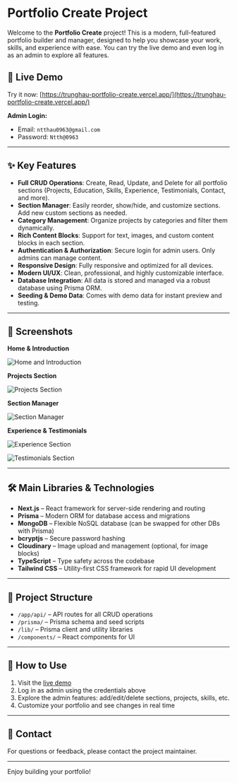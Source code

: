 # Portfolio Create Project

Welcome to the **Portfolio Create** project! This is a modern, full-featured portfolio builder and manager, designed to help you showcase your work, skills, and experience with ease. You can try the live demo and even log in as an admin to explore all features.

## 🚀 Live Demo

Try it now: [https://trunghau-portfolio-create.vercel.app/](https://trunghau-portfolio-create.vercel.app/)

**Admin Login:**
- Email: `ntthau0963@gmail.com`
- Password: `Ntth@0963`

---

## ✨ Key Features

- **Full CRUD Operations**: Create, Read, Update, and Delete for all portfolio sections (Projects, Education, Skills, Experience, Testimonials, Contact, and more).
- **Section Manager**: Easily reorder, show/hide, and customize sections. Add new custom sections as needed.
- **Category Management**: Organize projects by categories and filter them dynamically.
- **Rich Content Blocks**: Support for text, images, and custom content blocks in each section.
- **Authentication & Authorization**: Secure login for admin users. Only admins can manage content.
- **Responsive Design**: Fully responsive and optimized for all devices.
- **Modern UI/UX**: Clean, professional, and highly customizable interface.
- **Database Integration**: All data is stored and managed via a robust database using Prisma ORM.
- **Seeding & Demo Data**: Comes with demo data for instant preview and testing.

---

## 📸 Screenshots

**Home & Introduction**

![Home and Introduction](public/screenshots/home.png)

**Projects Section**

![Projects Section](public/screenshots/projects.png)

**Section Manager**

![Section Manager](public/screenshots/section-manager.png)

**Experience & Testimonials**

![Experience Section](public/screenshots/experience.png)

![Testimonials Section](public/screenshots/testimonials.png)

---

## 🛠️ Main Libraries & Technologies

- **Next.js** – React framework for server-side rendering and routing
- **Prisma** – Modern ORM for database access and migrations
- **MongoDB** – Flexible NoSQL database (can be swapped for other DBs with Prisma)
- **bcryptjs** – Secure password hashing
- **Cloudinary** – Image upload and management (optional, for image blocks)
- **TypeScript** – Type safety across the codebase
- **Tailwind CSS** – Utility-first CSS framework for rapid UI development

---

## 📂 Project Structure

- `/app/api/` – API routes for all CRUD operations
- `/prisma/` – Prisma schema and seed scripts
- `/lib/` – Prisma client and utility libraries
- `/components/` – React components for UI

---

## 📝 How to Use

1. Visit the [live demo](https://trunghau-portfolio-create.vercel.app/)
2. Log in as admin using the credentials above
3. Explore the admin features: add/edit/delete sections, projects, skills, etc.
4. Customize your portfolio and see changes in real time

---

## 📧 Contact

For questions or feedback, please contact the project maintainer.

---

Enjoy building your portfolio!

